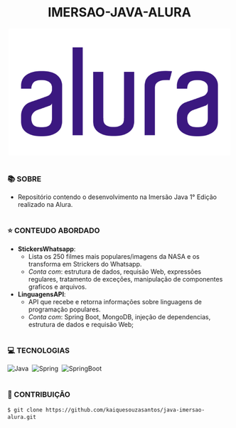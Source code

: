 <h1 align=center>IMERSAO-JAVA-ALURA</h1>

<p align="center">
  <img src="alura_l.png" width="500">
</p>

#
### 📚 SOBRE

- Repositório contendo o desenvolvimento na Imersão Java 1° Edição realizado na Alura.

#
### ⭐ CONTEUDO ABORDADO

- <strong>StickersWhatsapp</strong>: 
  - Lista os 250 filmes mais populares/imagens da NASA e os transforma em Strickers do Whatsapp. 
  - *Conta com*: estrutura de dados, requisão Web, expressões regulares, tratamento de exceções, manipulação de componentes graficos e arquivos.
- <strong>LinguagensAPI</strong>:  
  - API que recebe e retorna informações sobre linguagens de programação populares.
  - *Conta com*: Spring Boot, MongoDB, injeção de dependencias, estrutura de dados e requisão Web;
  
#
### 💻 TECNOLOGIAS
![Java](https://img.shields.io/badge/Java-0D1117?style=for-the-badge&logo=java&logoColor=white&labelColor=0D1117)&nbsp;
![Spring](https://img.shields.io/badge/Spring-0D1117?style=for-the-badge&logo=spring&logoColor=107C10&labelColor=0D1117)&nbsp;
![SpringBoot](https://img.shields.io/badge/Spring_Boot-0D1117?style=for-the-badge&logo=springboot&logoColor=239120&labelColor=0D1117)&nbsp;

#
### 🔗 CONTRIBUIÇÃO

```
$ git clone https://github.com/kaiquesouzasantos/java-imersao-alura.git 
```
